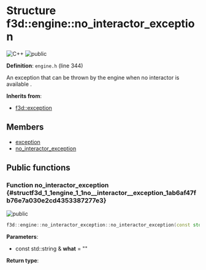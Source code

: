# Structure f3d::engine::no\_interactor\_exception

![][C++]
![][public]

**Definition**: `engine.h` (line 344)



An exception that can be thrown by the engine when no interactor is available .

**Inherits from**:

* [f3d::exception](structf3d_1_1exception.md)

## Members

* [exception](structf3d_1_1exception.md#structf3d_1_1exception_1aef4c85042406694200c7f8793785692d)
* [no\_interactor\_exception](structf3d_1_1engine_1_1no__interactor__exception.md#structf3d_1_1engine_1_1no__interactor__exception_1ab6af47fb76e7a030e2cd4353387277e3)

## Public functions

### Function no\_interactor\_exception {#structf3d_1_1engine_1_1no__interactor__exception_1ab6af47fb76e7a030e2cd4353387277e3}

![][public]


```cpp
f3d::engine::no_interactor_exception::no_interactor_exception(const std::string &what="")
```








**Parameters**:

* const std::string & **what** = "" 

**Return type**: 



[public]: https://img.shields.io/badge/-public-brightgreen (public)
[C++]: https://img.shields.io/badge/language-C%2B%2B-blue (C++)
[protected]: https://img.shields.io/badge/-protected-yellow (protected)
[const]: https://img.shields.io/badge/-const-lightblue (const)
[static]: https://img.shields.io/badge/-static-lightgrey (static)
[private]: https://img.shields.io/badge/-private-red (private)